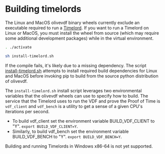 # Building timelords

The Linux and MacOS olivevdf binary wheels currently exclude an executable
required to run a [Timelord](https://github.com/Chia-Network/olive-blockchain/wiki/Timelords).
If you want to run a Timelord on Linux or MacOS, you must install the wheel
from source (which may require some additional development packages) while in
the virtual environment.

```bash
. ./activate

sh install-timelord.sh
```

If the compile fails, it's likely due to a missing dependency. The script
[install-timelord.sh](https://github.com/Chia-Network/olive-blockchain/blob/main/install-timelord.sh)
attempts to install required build dependencies for Linux and MacOS before
invoking pip to build from the source python distribution of olivevdf.

The `install-timelord.sh` install script leverages two environmental variables
that the olivevdf wheels can use to specify how to build. The service that the
Timelord uses to run the VDF and prove the Proof of Time is `vdf_client` and
`vdf_bench` is a utility to get a sense of a given CPU's iterations per second.

- To build vdf_client set the environment variable BUILD_VDF_CLIENT to "Y".
`export BUILD_VDF_CLIENT=Y`.
- Similarly, to build vdf_bench set the environment variable BUILD_VDF_BENCH
to "Y". `export BUILD_VDF_BENCH=Y`.

Building and running Timelords in Windows x86-64 is not yet supported.
